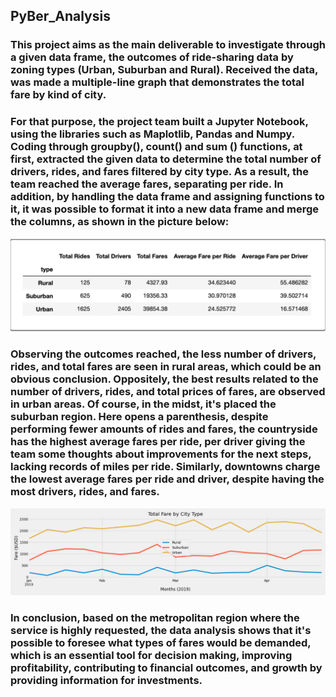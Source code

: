 ## PyBer_Analysis

### This project aims as the main deliverable to investigate through a given data frame, the outcomes of ride-sharing data by zoning types (Urban, Suburban and Rural). Received the data, was made a multiple-line graph that demonstrates the total fare by kind of city.
### For that purpose, the project team built a Jupyter Notebook, using the libraries such as Maplotlib, Pandas and Numpy.  Coding through groupby(), count() and sum () functions, at first, extracted the given data to determine the total number of drivers, rides, and fares filtered by city type. As a result, the team reached the average fares, separating per ride. In addition, by handling the data frame and assigning functions to it, it was possible to format it into a new data frame and merge the columns, as shown in the picture below: 

![](Resources/report_image_01.png)

### Observing the outcomes reached, the less number of drivers, rides, and total fares are seen in rural areas, which could be an obvious conclusion. Oppositely, the best results related to the number of drivers, rides, and total prices of fares, are observed in urban areas. Of course, in the midst, it's placed the suburban region. Here opens a parenthesis, despite performing fewer amounts of rides and fares, the countryside has the highest average fares per ride, per driver giving the team some thoughts about improvements for the next steps, lacking records of miles per ride. Similarly, downtowns charge the lowest average fares per ride and driver, despite having the most drivers, rides, and fares.

![](analysis/PyBer_fare_summary.png)

### In conclusion, based on the metropolitan region where the service is highly requested, the data analysis shows that it's possible to foresee what types of fares would be demanded, which is an essential tool for decision making, improving profitability, contributing to financial outcomes, and growth by providing information for investments.
